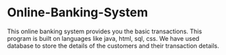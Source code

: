 # Online-Banking-System
This online banking system provides you the basic transactions. This program is built on languages like java, html, sql, css. 
We have used database to store the details of the customers and their transaction details.
